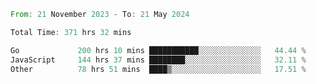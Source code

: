 <!--START_SECTION:waka-->

```rust
From: 21 November 2023 - To: 21 May 2024

Total Time: 371 hrs 32 mins

Go             200 hrs 10 mins ███████████░░░░░░░░░░░░░░   44.44 %
JavaScript     144 hrs 37 mins ████████░░░░░░░░░░░░░░░░░   32.11 %
Other          78 hrs 51 mins  ████▒░░░░░░░░░░░░░░░░░░░░   17.51 %
```

<!--END_SECTION:waka-->
